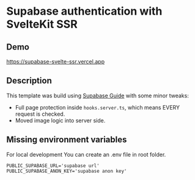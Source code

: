 # Supabase authentication with SvelteKit SSR

## Demo
https://supabase-svelte-ssr.vercel.app

## Description

This template was build using [Supabase Guide](https://supabase.com/docs/guides/getting-started/tutorials/with-sveltekit) with some minor tweaks:

- Full page protection inside `hooks.server.ts`, which means EVERY request is checked.
- Moved image logic into server side.

## Missing environment variables

For local development You can create an .env file in root folder.

```
PUBLIC_SUPABASE_URL='supabase url'
PUBLIC_SUPABASE_ANON_KEY='supabase anon key'
```
